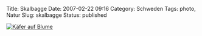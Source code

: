 Title: Skalbagge
Date: 2007-02-22 09:16
Category: Schweden
Tags: photo, Natur
Slug: skalbagge
Status: published

[![Käfer auf
Blume](/pic/bugger_s.jpg "Skalbagge")](/pic/bugger_l.jpg)

